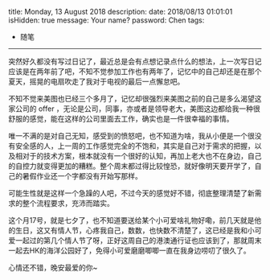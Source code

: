 title: Monday, 13 August 2018
description: 
date: 2018/08/13 01:01:01
isHidden: true
message: Your name?
password: Chen
tags:
- 随笔

---


突然好久都没有写过日记了，最近总是会有点想记录点什么的想法，上一次写日记应该是在两年前了吧，不知不觉参加工作也有两年了，记忆中的自己却还是在那个夏天，摇晃的电扇吹走了我对于电视的最后一点懈怠吧。

不知不觉来美图也已经三个多月了，记忆却很强烈来美图之前的自己是多么渴望这家公司的 offer ，无论是公司，同事，亦或者是领导老大，美图这边都给我一种很舒服的感觉，能在这样的公司里面去工作，确实也是一件很幸福的事情。

唯一不满的是对自己无知，感受到的愤怒吧，也不知道为啥，我从小便是一个很没有安全感的人，上一周的工作感觉完全的不饱和，其实是自己对于需求的把握，以及相对于的技术方案，根本就没有一个很好的认知，再加上老大也不在身边，自己的自控力就变得更加的糟糕。整个周末都过得比较惶恐，就好像明天要开学了，自己的暑假作业还一个字都没有开始写那样。

可能生性就是这样一个急躁的人吧，不过今天的感觉好不错，彻底整理清楚了新需求的整个流程要求，充沛而踏实。

这个月17号，就是七夕了，也不知道要送给某个小可爱啥礼物好嘞，前几天就是他的生日，这又有情人节，心疼我自己，数数，也快数不清楚了，这已经是我和小可爱一起过的第几个情人节了呀，正好这周自己的港澳通行证也应该到了，那就周末一起去HK的海洋公园好了，免得小可爱磨磨唧唧一直在我身边唠叨了很久了。

心情还不错，晚安最爱的你~